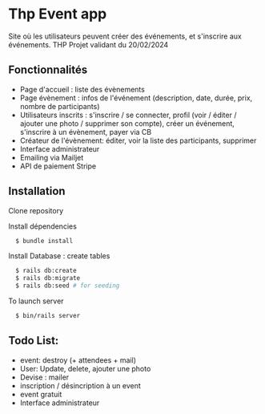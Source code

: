 # Thp Event app

Site où les utilisateurs peuvent créer des événements, et s'inscrire aux événements.
THP Projet validant du 20/02/2024

## Fonctionnalités

- Page d'accueil : liste des évènements
- Page évènement :  infos de l'événement (description, date, durée, prix, nombre de participants)
- Utilisateurs inscrits : s'inscrire / se connecter, profil (voir / éditer / ajouter une photo / supprimer son compte), créer un événement, s'inscrire à un évènement, payer via CB
- Créateur de l'évènement: éditer, voir la liste des participants, supprimer
- Interface administrateur
- Emailing via Mailjet
- API de paiement Stripe

## Installation

Clone repository

Install dépendencies

```bash
  $ bundle install
```

Install Database : create tables

```bash
  $ rails db:create
  $ rails db:migrate
  $ rails db:seed # for seeding
```

To launch server

```bash
  $ bin/rails server
```

## Todo List:
- event: destroy (+ attendees + mail)
- User: Update, delete, ajouter une photo
- Devise : mailer
- inscription / désincription à un event
- event gratuit
- Interface administrateur
